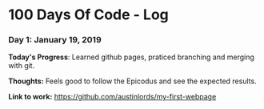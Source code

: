 # 100 Days Of Code - Log

### Day 1: January 19, 2019

**Today's Progress**: Learned github pages, praticed branching and merging with git. 

**Thoughts:** Feels good to follow the Epicodus and see the expected results. 

**Link to work:** https://github.com/austinlords/my-first-webpage

